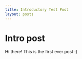 ```yaml
---
title: Introductory Test Post
layout: posts
---
```


# Intro post

Hi there! This is the first ever post :)
